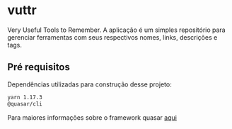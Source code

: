 # vuttr

Very Useful Tools to Remember. A aplicação é um simples repositório para gerenciar ferramentas com seus respectivos nomes, links, descrições e tags.

## Pré requisitos

Dependências utilizadas para construção desse projeto:

```bash
yarn 1.17.3
@quasar/cli
```

Para maiores informações sobre o framework quasar [aqui](https://quasar.dev/start/pick-quasar-flavour)
